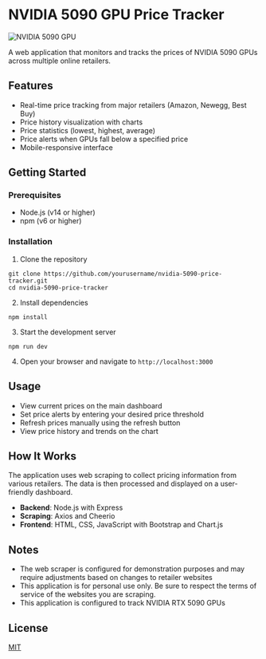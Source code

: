 # NVIDIA 5090 GPU Price Tracker

![NVIDIA 5090 GPU](public/images/nvidia-5090.jpg)

A web application that monitors and tracks the prices of NVIDIA 5090 GPUs across multiple online retailers.

## Features

- Real-time price tracking from major retailers (Amazon, Newegg, Best Buy)
- Price history visualization with charts
- Price statistics (lowest, highest, average)
- Price alerts when GPUs fall below a specified price
- Mobile-responsive interface

## Getting Started

### Prerequisites

- Node.js (v14 or higher)
- npm (v6 or higher)

### Installation

1. Clone the repository
```
git clone https://github.com/yourusername/nvidia-5090-price-tracker.git
cd nvidia-5090-price-tracker
```

2. Install dependencies
```
npm install
```

3. Start the development server
```
npm run dev
```

4. Open your browser and navigate to `http://localhost:3000`

## Usage

- View current prices on the main dashboard
- Set price alerts by entering your desired price threshold
- Refresh prices manually using the refresh button
- View price history and trends on the chart

## How It Works

The application uses web scraping to collect pricing information from various retailers. The data is then processed and displayed on a user-friendly dashboard.

- **Backend**: Node.js with Express
- **Scraping**: Axios and Cheerio
- **Frontend**: HTML, CSS, JavaScript with Bootstrap and Chart.js

## Notes

- The web scraper is configured for demonstration purposes and may require adjustments based on changes to retailer websites
- This application is for personal use only. Be sure to respect the terms of service of the websites you are scraping.
- This application is configured to track NVIDIA RTX 5090 GPUs

## License

[MIT](LICENSE)